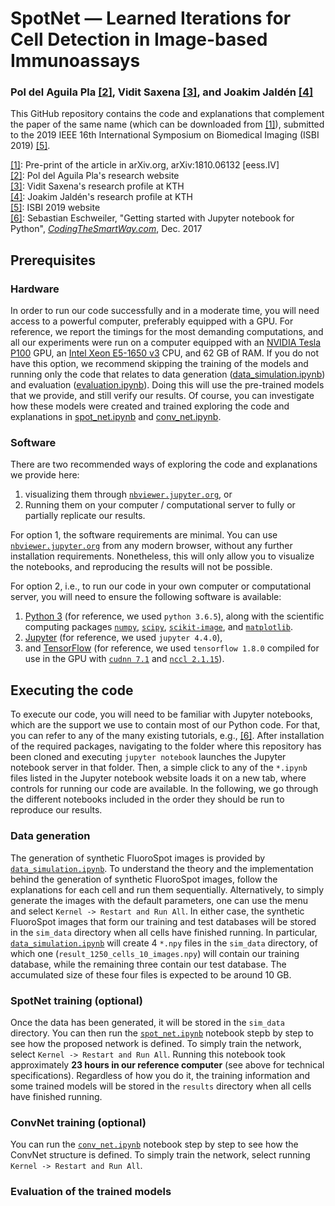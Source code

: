 # SpotNet &mdash; Learned Iterations for Cell Detection in Image-based Immunoassays
### Pol del Aguila Pla [\[2\]][2], Vidit Saxena [\[3\]][3], and Joakim Jaldén [\[4\]][4]

This GitHub repository contains the code and explanations that complement the paper of the same name (which can be downloaded from [\[1\]][1]), submitted to the 2019 IEEE 16th International Symposium on Biomedical Imaging (ISBI 2019) [\[5\]][5]. 

[\[1\]][1]: Pre-print of the article in arXiv.org, arXiv:1810.06132 \[eess.IV\]  
[\[2\]][2]: Pol del Aguila Pla's research website  
[\[3\]][3]: Vidit Saxena's research profile at KTH  
[\[4\]][4]: Joakim Jaldén's research profile at KTH  
[\[5\]][5]: ISBI 2019 website    
[\[6\]][6]: Sebastian Eschweiler, "Getting started with Jupyter notebook for Python", [_CodingTheSmartWay.com_](https://codingthesmartway.com), Dec. 2017

[1]: https://arxiv.org/abs/1810.06132
[2]: https://poldap.github.io  
[3]: https://kth.se/profile/vidits   
[4]: https://kth.se/profile/jalden 
[5]: https://biomedicalimaging.org/2019/
[6]: https://codingthesmartway.com/getting-started-with-jupyter-notebook-for-python/

## Prerequisites

### Hardware 

In order to run our code successfully and in a moderate time, you will need access to a powerful computer, preferably equipped with a GPU. For reference, we report the timings for the most demanding computations, and all our experiments were run on a computer equipped with an [NVIDIA Tesla P100](https://www.nvidia.com/content/dam/en-zz/Solutions/Data-Center/tesla-p100/pdf/nvidia-tesla-p100-datasheet.pdf) GPU, an [Intel Xeon E5-1650 v3](https://ark.intel.com/products/82765/Intel-Xeon-Processor-E5-1650-v3-15M-Cache-3-50-GHz-) CPU, and 62 GB of RAM. If you do not have this option, we recommend skipping the training of the models and running only the code that relates to data generation ([data_simulation.ipynb](https://nbviewer.jupyter.org/github/poldap/SpotNet/blob/master/data_simulation.ipynb)) and evaluation ([evaluation.ipynb](https://nbviewer.jupyter.org/github/poldap/SpotNet/blob/master/evaluation.ipynb)). Doing this will use the pre-trained models that we provide, and still verify our results. Of course, you can investigate how these models were created and trained exploring the code and explanations in [spot_net.ipynb](https://nbviewer.jupyter.org/github/poldap/SpotNet/blob/master/spot_net.ipynb) and [conv_net.ipynb](https://nbviewer.jupyter.org/github/poldap/SpotNet/blob/master/conv_net.ipynb).

### Software

There are two recommended ways of exploring the code and explanations we provide here:  
1. visualizing them through [`nbviewer.jupyter.org`](https://nbviewer.jupyter.org/github/poldap/SpotNet/tree/master/), or
2. Running them on your computer / computational server to fully or partially replicate our results.    

For option 1, the software requirements are minimal. You can use [`nbviewer.jupyter.org`](https://nbviewer.jupyter.org/github/poldap/SpotNet/tree/master/) from any modern browser, without any further installation requirements. Nonetheless, this will only allow you to visualize the notebooks, and reproducing the results will not be possible.

For option 2, i.e., to run our code in your own computer or computational server, you will need to ensure the following software is available:
1. [Python 3](https://www.python.org/) (for reference, we used `python 3.6.5`), along with the scientific computing packages [`numpy`](http://www.numpy.org/), [`scipy`](https://www.scipy.org/), [`scikit-image`](https://scikit-image.org/), and [`matplotlib`](https://matplotlib.org/).
2. [Jupyter](https://jupyter.org/) (for reference, we used `jupyter 4.4.0`),
3. and [TensorFlow](https://www.tensorflow.org/) (for reference, we used `tensorflow 1.8.0` compiled for use in the GPU with [`cudnn 7.1`](https://nbviewer.jupyter.org/github/poldap/SpotNet/blob/master/spot_net.ipynb) and [`nccl 2.1.15`](https://developer.nvidia.com/nccl)). 

## Executing the code

To execute our code, you will need to be familiar with Jupyter notebooks, which are the support we use to contain most of our Python code. For that, you can refer to any of the many existing tutorials, e.g., [\[6\]][6]. After installation of the required packages, navigating to the folder where this repository has been cloned and executing `jupyter notebook` launches the Jupyter notebook server in that folder. Then, a simple click to any of the `*.ipynb` files listed in the Jupyter notebook website loads it on a new tab, where controls for running our code are available. In the following, we go through the different notebooks included in the order they should be run to reproduce our results.

### Data generation

The generation of synthetic FluoroSpot images is provided by [`data_simulation.ipynb`](https://nbviewer.jupyter.org/github/poldap/SpotNet/blob/master/data_simulation.ipynb). To understand the theory and the implementation behind the generation of synthetic FluoroSpot images, follow the explanations for each cell and run them sequentially. Alternatively, to simply generate the images with the default parameters, one can use the menu and select `Kernel -> Restart and Run All`. In either case, the synthetic FluoroSpot images that form our training and test databases will be stored in the `sim_data` directory when all cells have finished running. In particular, [`data_simulation.ipynb`](https://nbviewer.jupyter.org/github/poldap/SpotNet/blob/master/data_simulation.ipynb) will create 4 `*.npy` files in the `sim_data` directory, of which one (`result_1250_cells_10_images.npy`) will contain our training database, while the remaining three contain our test database. The accumulated size of these four files is expected to be around 10 GB.

### SpotNet training (optional)

Once the data has been generated, it will be stored in the `sim_data` directory. You can then run the [`spot_net.ipynb`](https://nbviewer.jupyter.org/github/poldap/SpotNet/blob/master/spot_net.ipynb) notebook stepb by step to see how the proposed network is defined. To simply train the network, select `Kernel -> Restart and Run All`. Running this notebook took approximately **23 hours in our reference computer** (see above for technical specifications). Regardless of how you do it, the training information and some trained models will be stored in the `results` directory when all cells have finished running.

### ConvNet training (optional)
  
You can run the [`conv_net.ipynb`](https://nbviewer.jupyter.org/github/poldap/SpotNet/blob/master/conv_net.ipynb) notebook step by step to see how the ConvNet structure is defined. To simply train the network, select running `Kernel -> Restart and Run All`.

### Evaluation of the trained models







  

